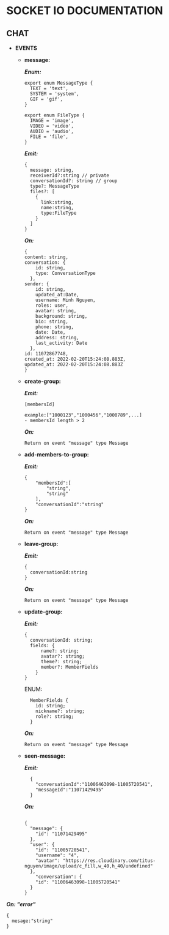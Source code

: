 # SOCKET IO DOCUMENTATION

## CHAT

- **EVENTS**

  - **message:**

    **_Enum:_**

    ```
    export enum MessageType {
      TEXT = 'text',
      SYSTEM = 'system',
      GIF = 'gif',
    }

    export enum FileType {
      IMAGE = 'image',
      VIDEO = 'video',
      AUDIO = 'audio',
      FILE = 'file',
    }
    ```

    **_Emit:_**

    ```
    {
      message: string,
      receiverId?:string // private
      conversationId?: string // group
      type?: MessageType
      files?: [
        {
          link:string,
          name:string,
          type:FileType
        }
      ]
    }
    ```

    **_On:_**

    ```
    {
    content: string,
    conversation: {
        id: string,
        type: ConversationType
      },
    sender: {
        id: string,
        updated_at:Date,
        username: Minh Nguyen,
        roles: user,
        avatar: string,
        background: string,
        bio: string,
        phone: string,
        date: Date,
        address: string,
        last_activity: Date
      },
    id: 11072867748,
    created_at: 2022-02-20T15:24:08.883Z,
    updated_at: 2022-02-20T15:24:08.883Z
    }
    ```

  - **create-group:**

    **_Emit:_**

    ```
    [membersId]

    example:["1000123","1000456","1000789",...]
    - membersId length > 2
    ```

    **_On:_**

    ```
    Return on event "message" type Message
    ```

  - **add-members-to-group:**

    **_Emit:_**

    ```
    {
        "membersId":[
            "string",
            "string"
        ],
        "conversationId":"string"
    }
    ```

    **_On:_**

    ```
    Return on event "message" type Message
    ```

  - **leave-group:**

    **_Emit:_**

    ```
    {
      conversationId:string
    }
    ```

    **_On:_**

    ```
    Return on event "message" type Message
    ```

  - **update-group:**

    **_Emit:_**

    ```
    {
      conversationId: string;
      fields: {
          name?: string;
          avatar?: string;
          theme?: string;
          member?: MemberFields
        }
    }
    ```

    ENUM:

    ```
      MemberFields {
        id: string;
        nickname?: string;
        role?: string;
      }
    ```

    **_On:_**

    ```
    Return on event "message" type Message
    ```

  - **seen-message:**

    **_Emit:_**

    ```
      {
        "conversationId":"11006463098-11005720541",
        "messageId":"11071429495"
      }

    ```

    **_On:_**

    ```

    {
      "message": {
        "id": "11071429495"
      },
      "user": {
        "id": "11005720541",
        "username": "4",
        "avatar": "https://res.cloudinary.com/titus-nguyen/image/upload/c_fill,w_40,h_40/undefined"
      },
        "conversation": {
        "id": "11006463098-11005720541"
      }
    }

    ```

**_On: "error"_**

```
{
  mesage:"string"
}
```

